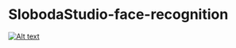 # SlobodaStudio-face-recognition

[![Alt text](https://img.youtube.com/vi/8YST5EGInfE&feature/0.jpg)](https://www.youtube.com/watch?v=8YST5EGInfE&feature=youtu.be)
